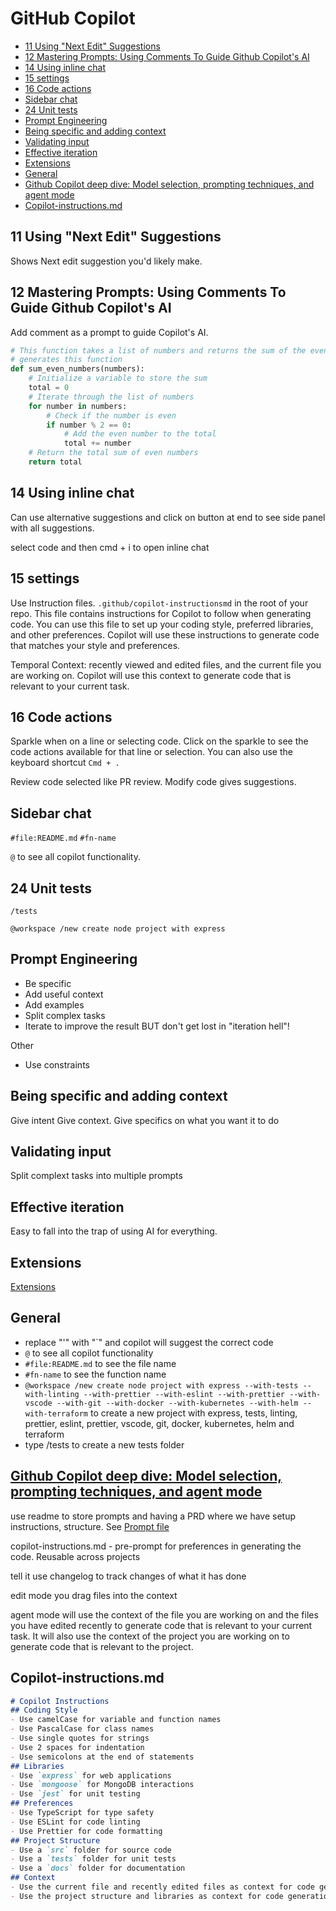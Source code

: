 # GitHub Copilot


- [11 Using "Next Edit" Suggestions](#11-using-next-edit-suggestions)
- [12 Mastering Prompts: Using Comments To Guide Github Copilot's AI](#12-mastering-prompts-using-comments-to-guide-github-copilots-ai)
- [14 Using inline chat](#14-using-inline-chat)
- [15 settings](#15-settings)
- [16 Code actions](#16-code-actions)
- [Sidebar chat](#sidebar-chat)
- [24 Unit tests](#24-unit-tests)
- [Prompt Engineering](#prompt-engineering)
- [Being specific and adding context](#being-specific-and-adding-context)
- [Validating input](#validating-input)
- [Effective iteration](#effective-iteration)
- [Extensions](#extensions)
- [General](#general)
- [Github Copilot deep dive: Model selection, prompting techniques, and agent mode](#github-copilot-deep-dive-model-selection-prompting-techniques-and-agent-mode)
- [Copilot-instructions.md](#copilot-instructionsmd)



## 11 Using "Next Edit" Suggestions

Shows Next edit suggestion you'd likely make.

## 12 Mastering Prompts: Using Comments To Guide Github Copilot's AI

Add comment as a prompt to guide Copilot's AI.

```python
# This function takes a list of numbers and returns the sum of the even numbers
# generates this function
def sum_even_numbers(numbers):
    # Initialize a variable to store the sum
    total = 0
    # Iterate through the list of numbers
    for number in numbers:
        # Check if the number is even
        if number % 2 == 0:
            # Add the even number to the total
            total += number
    # Return the total sum of even numbers
    return total
```


## 14 Using inline chat

Can use alternative suggestions and click on button at end to see side panel with all suggestions.

select code and then cmd + i to open inline chat

## 15 settings

Use Instruction files. `.github/copilot-instructionsmd` in the root of your repo. This file contains instructions for Copilot to follow when generating code. You can use this file to set up your coding style, preferred libraries, and other preferences. Copilot will use these instructions to generate code that matches your style and preferences.

Temporal Context: recently viewed and edited files, and the current file you are working on. Copilot will use this context to generate code that is relevant to your current task.

## 16 Code actions

Sparkle when on a line or selecting code. Click on the sparkle to see the code actions available for that line or selection. You can also use the keyboard shortcut `Cmd + .`

Review code selected like PR review. Modify code gives suggestions.

## Sidebar chat

`#file:README.md`
`#fn-name`

`@` to see all copilot functionality.

## 24 Unit tests

`/tests`

`@workspace /new create node project with express`

## Prompt Engineering

- Be specific
- Add useful context
- Add examples
- Split complex tasks
- Iterate to improve the result BUT don't get lost in "iteration hell"!

Other
- Use constraints

## Being specific and adding context

Give intent
Give context.
Give specifics on what you want it to do

## Validating input

Split complext tasks into multiple prompts

## Effective iteration

Easy to fall into the trap of using AI for everything.

## Extensions

[Extensions](https://github.com/marketplace?type=apps&copilot_app=true)


## General

- replace "'" with "`" and copilot will suggest the correct code
- `@` to see all copilot functionality
- `#file:README.md` to see the file name
- `#fn-name` to see the function name
- `@workspace /new create node project with express --with-tests --with-linting --with-prettier --with-eslint --with-prettier --with-vscode --with-git --with-docker --with-kubernetes --with-helm --with-terraform` to create a new project with express, tests, linting, prettier, eslint, prettier, vscode, git, docker, kubernetes, helm and terraform
- type /tests to create a new tests folder


## [Github Copilot deep dive: Model selection, prompting techniques, and agent mode](https://www.youtube.com/watch?v=0Oz-WQi51aU)


use readme to store prompts and having a PRD where we have setup instructions, structure. See [Prompt file](https://docs.github.com/en/copilot/customizing-copilot/adding-repository-custom-instructions-for-github-copilot#prompt-file-examples)

copilot-instructions.md - pre-prompt for preferences in generating the code. Reusable across projects

tell it use changelog to track changes of what it has done

edit mode you drag files into the context

agent mode will use the context of the file you are working on and the files you have edited recently to generate code that is relevant to your current task. It will also use the context of the project you are working on to generate code that is relevant to the project.

## Copilot-instructions.md

```markdown
# Copilot Instructions
## Coding Style
- Use camelCase for variable and function names
- Use PascalCase for class names
- Use single quotes for strings
- Use 2 spaces for indentation
- Use semicolons at the end of statements
## Libraries
- Use `express` for web applications
- Use `mongoose` for MongoDB interactions
- Use `jest` for unit testing
## Preferences
- Use TypeScript for type safety
- Use ESLint for code linting
- Use Prettier for code formatting
## Project Structure
- Use a `src` folder for source code
- Use a `tests` folder for unit tests
- Use a `docs` folder for documentation
## Context
- Use the current file and recently edited files as context for code generation
- Use the project structure and libraries as context for code generation
```
